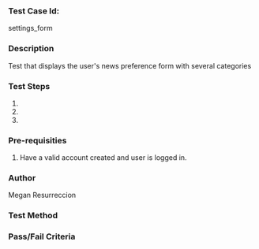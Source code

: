 ### Test Case Id:
settings_form

### Description
Test that displays the user's news preference form with several categories

### Test Steps
1.
2.
3.

### Pre-requisities
1. Have a valid account created and user is logged in.

### Author
Megan Resurreccion

### Test Method

### Pass/Fail Criteria
